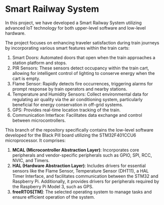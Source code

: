 # Smart Railway System

In this project, we have developed a Smart Railway System utilizing advanced IoT technology for both upper-level software and low-level hardware. 

The project focuses on enhancing traveler satisfaction during train journeys by incorporating various smart features within the train carts:

1. Smart Doors: Automated doors that open when the train approaches a station platform and stops.
2. PIR Sensors: These sensors detect occupancy within the train cart, allowing for intelligent control of lighting to conserve energy when the cart is empty.
3. Flame Sensor: Rapidly detects fire occurrences, triggering alarms for prompt response by train operators and nearby stations.
4. Temperature and Humidity Sensors: Collect environmental data for regulating air quality via the air conditioning system, particularly beneficial for energy conservation in off-grid systems.
5. GPS: Provides real-time location tracking of the train.
6. Communication Interface: Facilitates data exchange and control between microcontrollers.

This branch of the repository specifically contains the low-level software developed for the Black Pill board utilizing the STM32F401CCU6 microprocessor. It comprises:

1. **MCAL (Microcontroller Abstraction Layer)**: Incorporates core peripherals and vendor-specific peripherals such as GPIO, SPI, RCC, NVIC, and Timers.
2. **HAL (Hardware Abstraction Layer)**: Includes drivers for essential sensors like the Flame Sensor, Temperature Sensor (DHT11), a HAL Timer Interface, and facilitates communication between the STM32 and Raspberry Pi. Additionally, it provides drivers for peripherals required by the Raspberry Pi Model 3, such as GPS.
3. **freeRTOS[TM]**: The selected operating system to manage tasks and ensure efficient operation of the system.

